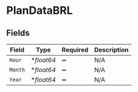 # PlanDataBRL


## Fields

| Field              | Type               | Required           | Description        |
| ------------------ | ------------------ | ------------------ | ------------------ |
| `Hour`             | **float64*         | :heavy_minus_sign: | N/A                |
| `Month`            | **float64*         | :heavy_minus_sign: | N/A                |
| `Year`             | **float64*         | :heavy_minus_sign: | N/A                |